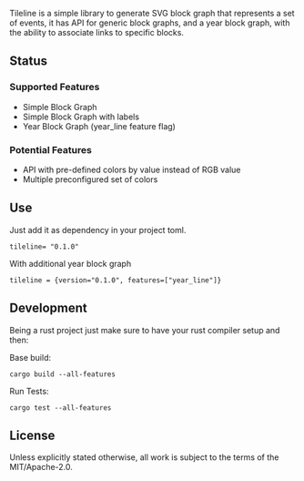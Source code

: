 
Tileline is a simple library to generate SVG block graph that represents a set of events, it has API for generic
block graphs, and a year block graph, with the ability to associate links to specific blocks.


## Status 

### Supported Features

- Simple Block Graph
- Simple Block Graph with labels
- Year Block Graph (year_line feature flag)

### Potential Features

- API with pre-defined colors by value instead of RGB value
- Multiple preconfigured set of colors 


## Use

Just add it as dependency in your project toml.

```
tileline= "0.1.0"
```

With additional year block graph

```
tileline = {version="0.1.0", features=["year_line"]} 
```

## Development

Being a rust project just make sure to have your rust compiler setup and then:

Base build:
```
cargo build --all-features
```

Run Tests:
```
cargo test --all-features
```


## License

Unless explicitly stated otherwise, all work is subject to the terms of the MIT/Apache-2.0.
